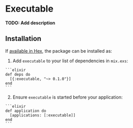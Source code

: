 # Executable

**TODO: Add description**

## Installation

If [available in Hex](https://hex.pm/docs/publish), the package can be installed as:

  1. Add `executable` to your list of dependencies in `mix.exs`:

    ```elixir
    def deps do
      [{:executable, "~> 0.1.0"}]
    end
    ```

  2. Ensure `executable` is started before your application:

    ```elixir
    def application do
      [applications: [:executable]]
    end
    ```

